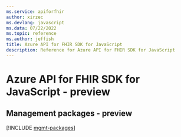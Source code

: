 ```yaml
---
ms.service: apiforfhir
author: xirzec
ms.devlang: javascript
ms.data: 07/22/2022
ms.topic: reference
ms.author: jeffish
title: Azure API for FHIR SDK for JavaScript
description: Reference for Azure API for FHIR SDK for JavaScript
---
```

# Azure API for FHIR SDK for JavaScript - preview

## Management packages - preview
[!INCLUDE [mgmt-packages](api-for-fhir-mgmt-index.md)]
